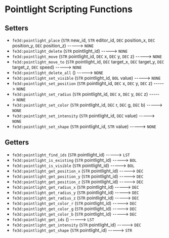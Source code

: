 # Pointlight Scripting Functions

## Setters

- `fe3d:pointlight_place` (`STR` new_id, `STR` editor_id, `DEC` position_x, `DEC` position_y, `DEC` position_z) -----> `NONE`
- `fe3d:pointlight_delete` (`STR` pointlight_id) -----> `NONE`
- `fe3d:pointlight_move` (`STR` pointlight_id, `DEC` x, `DEC` y, `DEC` z) -----> `NONE`
- `fe3d:pointlight_move_to` (`STR` pointlight_id, `DEC` target_x, `DEC` target_y, `DEC` target_z, `DEC` speed) -----> `NONE`
- `fe3d:pointlight_delete_all` () -----> `NONE`
- `fe3d:pointlight_set_visible` (`STR` pointlight_id, `BOL` value) -----> `NONE`
- `fe3d:pointlight_set_position` (`STR` pointlight_id, `DEC` x, `DEC` y, `DEC` z) -----> `NONE`
- `fe3d:pointlight_set_radius` (`STR` pointlight_id, `DEC` x, `DEC` y, `DEC` z) -----> `NONE`
- `fe3d:pointlight_set_color` (`STR` pointlight_id, `DEC` r, `DEC` g, `DEC` b) -----> `NONE`
- `fe3d:pointlight_set_intensity` (`STR` pointlight_id, `DEC` value) -----> `NONE`
- `fe3d:pointlight_set_shape` (`STR` pointlight_id, `STR` value) -----> `NONE`

## Getters

- `fe3d:pointlight_find_ids` (`STR` pointlight_id) -----> `LST`
- `fe3d:pointlight_is_existing` (`STR` pointlight_id) -----> `BOL`
- `fe3d:pointlight_is_visible` (`STR` pointlight_id) -----> `BOL`
- `fe3d:pointlight_get_position_x` (`STR` pointlight_id) -----> `DEC`
- `fe3d:pointlight_get_position_y` (`STR` pointlight_id) -----> `DEC`
- `fe3d:pointlight_get_position_z` (`STR` pointlight_id) -----> `DEC`
- `fe3d:pointlight_get_radius_x` (`STR` pointlight_id) -----> `DEC`
- `fe3d:pointlight_get_radius_y` (`STR` pointlight_id) -----> `DEC`
- `fe3d:pointlight_get_radius_z` (`STR` pointlight_id) -----> `DEC`
- `fe3d:pointlight_get_color_r` (`STR` pointlight_id) -----> `DEC`
- `fe3d:pointlight_get_color_g` (`STR` pointlight_id) -----> `DEC`
- `fe3d:pointlight_get_color_b` (`STR` pointlight_id) -----> `DEC`
- `fe3d:pointlight_get_ids` () -----> `LST`
- `fe3d:pointlight_get_intensity` (`STR` pointlight_id) -----> `DEC`
- `fe3d:pointlight_get_shape` (`STR` pointlight_id) -----> `STR`
